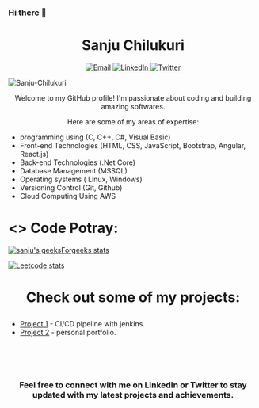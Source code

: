 ### Hi there 👋

<h1 align="center">Sanju Chilukuri</h1>

<p align="center">
  <a href="20a91a1209@aec.edu.in"><img src="https://img.shields.io/badge/Email-%23EA4335.svg?&style=flat-square&logo=gmail&logoColor=white" alt="Email"></a>
  <a href="https://www.linkedin.com/in/sanju-chilukuri/"><img src="https://img.shields.io/badge/LinkedIn-%230077B5.svg?&style=flat-square&logo=linkedin&logoColor=white" alt="LinkedIn"></a>
  <a href="https://twitter.com/your-twitter"><img src="https://img.shields.io/badge/Twitter-%231DA1F2.svg?&style=flat-square&logo=twitter&logoColor=white" alt="Twitter"></a>
</p>

<p align="left"> <img src="https://komarev.com/ghpvc/?username=Sanjuchilukuri&label=Profile%20views&color=0e75b6&style=flat" alt="Sanju-Chilukuri" /> </p>
<p align="center">Welcome to my GitHub profile! I'm passionate about coding and building amazing softwares.</p>
<p align="center">Here are some of my areas of expertise:</p>

<ul>
  <li>programming using (C, C++, C#, Visual Basic)</li>
  <li>Front-end Technologies (HTML, CSS, JavaScript, Bootstrap, Angular, React.js)</li>
  <li>Back-end Technologies (.Net Core) </li>
  <li>Database Management (MSSQL)</li>
  <li>Operating systems ( Linux, Windows) </li>
  <li>Versioning Control (Git, Github) </li>
  <li>Cloud Computing Using AWS</li>
</ul>


<!--
# 💻 Tech Stack:
![C](https://img.shields.io/badge/C-00599C?style=for-the-badge&logo=c&logoColor=white) ![C++](https://img.shields.io/badge/c++-%2300599C.svg?style=for-the-badge&logo=c%2B%2B&logoColor=white) ![Python](https://img.shields.io/badge/python-3670A0?style=for-the-badge&logo=python&logoColor=ffdd54)  ![Java](https://img.shields.io/badge/Java-ED8B00?style=for-the-badge&logo=java&logoColor=white)

![HTML5](https://img.shields.io/badge/html5-%23E34F26.svg?style=for-the-badge&logo=html5&logoColor=white)  ![CSS3](https://img.shields.io/badge/css3-%231572B6.svg?style=for-the-badge&logo=css3&logoColor=white) ![JavaScript](https://img.shields.io/badge/javascript-%23323330.svg?style=for-the-badge&logo=javascript&logoColor=%23F7DF1E) ![Bootstrap](https://img.shields.io/badge/bootstrap-%23563D7C.svg?style=for-the-badge&logo=bootstrap&logoColor=white)

![AWS](https://img.shields.io/badge/AWS-%23FF9900.svg?style=for-the-badge&logo=amazon-aws&logoColor=white) ![DevOps](https://img.shields.io/badge/DevOps-%230076D6.svg?style=for-the-badge&logo=azure-devops&logoColor=white)
![LINUX](https://img.shields.io/badge/Linux-FCC624?style=for-the-badge&logo=linux&logoColor=black)  ![MySQL](https://img.shields.io/badge/mysql-%2300f.svg?style=for-the-badge&logo=mysql&logoColor=white)
-->

# <> Code Potray:
[![sanju's geeksForgeeks stats](https://coding-cards.vercel.app/api/gfg-stats?action=profileCard&theme=dark&userName=sanju_chilukuri)](https://www.geeksforgeeks.org/user/sanju_chilukuri)

[![Leetcode stats](https://coding-cards.vercel.app/api/leetcode-stats?action=profileCard&theme=dark&userName=sanju1819)](https://leetcode.com/sanju1819/)



#  <p align="center">Check out some of my projects:</p>

<ul>
  <li><a href="https://github.com/Sanjuchilukuri/CI-CD-Pipeline">Project  1</a> - CI/CD pipeline with jenkins.</li>
  <li><a href="https://github.com/Sanjuchilukuri/trail">Project 2</a> - personal portfolio.</li>
</ul>


<br><br><br>
<h3><p align="center">Feel free to connect with me on LinkedIn or Twitter to stay updated with my latest projects and achievements.</p></h3>
